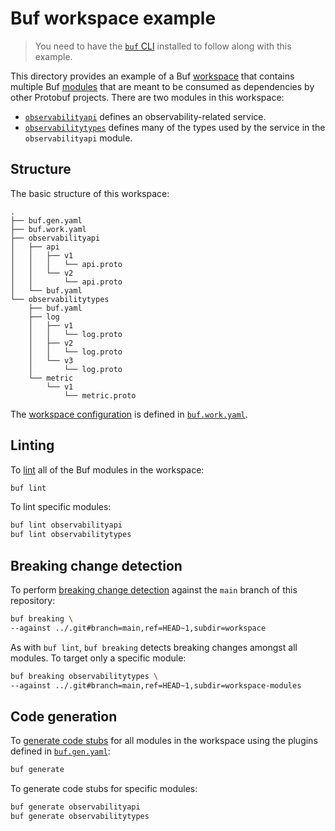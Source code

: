 # Buf workspace example

> You need to have the [`buf` CLI][install] installed to follow along with this example.

This directory provides an example of a Buf [workspace] that contains multiple Buf [modules] that are meant to be consumed as dependencies by other Protobuf projects. There are two modules in this workspace:

* [`observabilityapi`](./observabilityapi) defines an observability-related service.
* [`observabilitytypes`](./observabilitytypes) defines many of the types used by the service in the `observabilityapi` module.

## Structure

The basic structure of this workspace:

```
.
├── buf.gen.yaml
├── buf.work.yaml
├── observabilityapi
│   ├── api
│   │   ├── v1
│   │   │   └── api.proto
│   │   └── v2
│   │       └── api.proto
│   └── buf.yaml
└── observabilitytypes
    ├── buf.yaml
    ├── log
    │   ├── v1
    │   │   └── log.proto
    │   ├── v2
    │   │   └── log.proto
    │   └── v3
    │       └── log.proto
    └── metric
        └── v1
            └── metric.proto
```

The [workspace configuration][buf-work-yaml] is defined in [`buf.work.yaml`](./buf.work.yaml).

## Linting

To [lint] all of the Buf modules in the workspace:

```sh
buf lint
```

To lint specific modules:

```sh
buf lint observabilityapi
buf lint observabilitytypes
```

## Breaking change detection

To perform [breaking change detection][breaking] against the `main` branch of this repository:

```sh
buf breaking \
--against ../.git#branch=main,ref=HEAD~1,subdir=workspace
```

As with `buf lint`, `buf breaking` detects breaking changes amongst all modules. To target only a specific module:

```sh
buf breaking observabilitytypes \
--against ../.git#branch=main,ref=HEAD~1,subdir=workspace-modules
```

## Code generation

To [generate code stubs][generate] for all modules in the workspace using the plugins defined in [`buf.gen.yaml`](./buf.gen.yaml):

```sh
buf generate
```

To generate code stubs for specific modules:

```sh
buf generate observabilityapi
buf generate observabilitytypes
```

[breaking]: https://docs.buf.build/breaking
[buf-work-yaml]: https://docs.buf.build/configuration/v1/buf-work-yaml
[generate]: https://docs.buf.build/generate
[install]: https://docs.buf.build/installation
[lint]: https://docs.buf.build/lint
[modules]: https://docs.buf.build/bsr/overview#module
[workspace]: https://docs.buf.build/reference/workspaces
